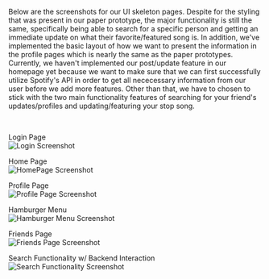 <p>Below are the screenshots for our UI skeleton pages. Despite for the styling that was present in our paper prototype, the major functionality is still the same, specifically being able to search for a specific person and getting an immediate update on what their favorite/featured song is. In addition, we've implemented the basic layout of how we want to present the information in the profile pages which is nearly the same as the paper prototypes. Currently, we haven't implemented our post/update feature in our homepage yet because we want to make sure that we can first successfully utilize Spotify's API in order to get all nececessary information from our user before we add more features. Other than that, we have to chosen to stick with the two main functionality features of searching for your friend's updates/profiles and updating/featuring your stop song.</p></br>

Login Page</br>
![Login Screenshot](https://github.com/AlvinNgo123/musaic/blob/master/images/LoginScreen.jpg)

Home Page</br>
![HomePage Screenshot](https://github.com/AlvinNgo123/musaic/blob/master/images/Homepage.jpg)

Profile Page</br>
![Profile Page Screenshot](https://github.com/AlvinNgo123/musaic/blob/master/images/ProfilePage.jpg)

Hamburger Menu</br>
![Hamburger Menu Screenshot](https://github.com/AlvinNgo123/musaic/blob/master/images/HamburgerMenu.jpg)

Friends Page</br>
![Friends Page Screenshot](https://github.com/AlvinNgo123/musaic/blob/master/images/FriendsPage.jpg)

Search Functionality w/ Backend Interaction</br>
![Search Functionality Screenshot](https://github.com/AlvinNgo123/musaic/blob/master/images/Searching.jpg)


